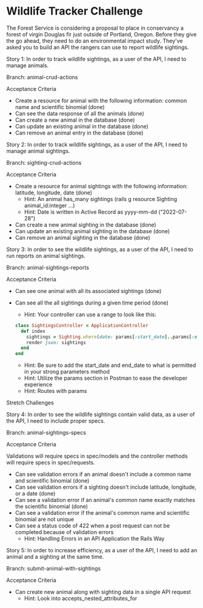 # Wildlife Tracker Challenge

The Forest Service is considering a proposal to place in conservancy a forest of virgin Douglas fir just outside of Portland, Oregon. Before they give the go ahead, they need to do an environmental impact study. They've asked you to build an API the rangers can use to report wildlife sightings.

Story 1: In order to track wildlife sightings, as a user of the API, I need to manage animals.

Branch: animal-crud-actions

Acceptance Criteria

- Create a resource for animal with the following information: common name and scientific binomial (done)
- Can see the data response of all the animals (done)
- Can create a new animal in the database (done)
- Can update an existing animal in the database (done)
- Can remove an animal entry in the database (done)

Story 2: In order to track wildlife sightings, as a user of the API, I need to manage animal sightings.

Branch: sighting-crud-actions

Acceptance Criteria

- Create a resource for animal sightings with the following information: latitude, longitude, date (done)
  - Hint: An animal has_many sightings (rails g resource Sighting animal_id:integer ...)
  - Hint: Date is written in Active Record as yyyy-mm-dd (“2022-07-28")
- Can create a new animal sighting in the database (done)
- Can update an existing animal sighting in the database (done)
- Can remove an animal sighting in the database (done)

Story 3: In order to see the wildlife sightings, as a user of the API, I need to run reports on animal sightings.

Branch: animal-sightings-reports

Acceptance Criteria

- Can see one animal with all its associated sightings (done)
- Can see all the all sightings during a given time period (done)

  - Hint: Your controller can use a range to look like this:

  ```ruby
  class SightingsController < ApplicationController
    def index
      sightings = Sighting.where(date: params[:start_date]..params[:end_date])
      render json: sightings
    end
  end
  ```

  - Hint: Be sure to add the start_date and end_date to what is permitted in your strong parameters method
  - Hint: Utilize the params section in Postman to ease the developer experience
  - Hint: Routes with params

Stretch Challenges

Story 4: In order to see the wildlife sightings contain valid data, as a user of the API, I need to include proper specs.

Branch: animal-sightings-specs

Acceptance Criteria

Validations will require specs in spec/models and the controller methods will require specs in spec/requests.

- Can see validation errors if an animal doesn't include a common name and scientific binomial (done)
- Can see validation errors if a sighting doesn't include latitude, longitude, or a date (done)
- Can see a validation error if an animal's common name exactly matches the scientific binomial (done)
- Can see a validation error if the animal's common name and scientific binomial are not unique
- Can see a status code of 422 when a post request can not be completed because of validation errors
  - Hint: Handling Errors in an API Application the Rails Way

Story 5: In order to increase efficiency, as a user of the API, I need to add an animal and a sighting at the same time.

Branch: submit-animal-with-sightings

Acceptance Criteria

- Can create new animal along with sighting data in a single API request
  - Hint: Look into accepts_nested_attributes_for
